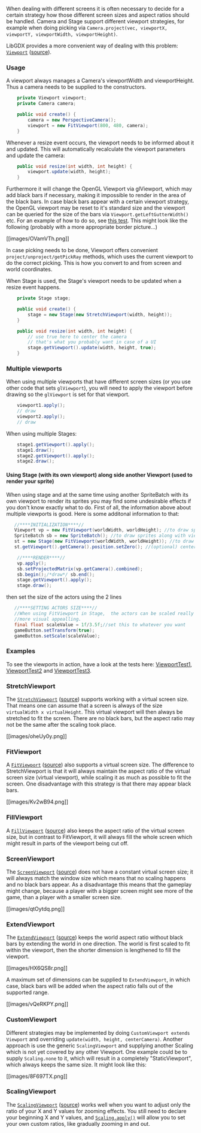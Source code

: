 When dealing with different screens it is often necessary to decide for a certain strategy how those different screen sizes and aspect ratios should be handled. Camera and Stage support different viewport strategies, for example when doing picking via `Camera.project(vec, viewportX, viewportY, viewportWidth, viewportHeight)`.

LibGDX provides a more convenient way of dealing with this problem: [`Viewport`](http://libgdx.badlogicgames.com/nightlies/docs/api/com/badlogic/gdx/utils/viewport/Viewport.html) ([source](https://github.com/libgdx/libgdx/blob/master/gdx/src/com/badlogic/gdx/utils/viewport/Viewport.java)).

### Usage ###
A viewport always manages a Camera's viewportWidth and viewportHeight. Thus a camera needs to be supplied to the constructors.
```java
    private Viewport viewport;
    private Camera camera;

    public void create() {
        camera = new PerspectiveCamera();
        viewport = new FitViewport(800, 480, camera);
    }
```
Whenever a resize event occurs, the viewport needs to be informed about it and updated. This will automatically recalculate the viewport parameters and update the camera:
```java
    public void resize(int width, int height) {
        viewport.update(width, height);
    }
```
Furthermore it will change the OpenGL Viewport via glViewport, which may add black bars if necessary, making it impossible to render in the area of the black bars. In case black bars appear with a certain viewport strategy, the OpenGL viewport may be reset to it's standard size and the viewport can be queried for the size of the bars via `Viewport.getLeftGutterWidth()` etc. For an example of how to do so, see [this test](https://github.com/libgdx/libgdx/blob/master/tests/gdx-tests/src/com/badlogic/gdx/tests/ViewportTest2.java). This might look like the following (probably with a more appropriate border picture...)

[[images/OVamVTh.png]]

In case picking needs to be done, Viewport offers convenient `project/unproject/getPickRay` methods, which uses the current viewport to do the correct picking. This is how you convert to and from screen and world coordinates.

When Stage is used, the Stage's viewport needs to be updated when a resize event happens.
```java
    private Stage stage;

    public void create() {
        stage = new Stage(new StretchViewport(width, height));
    }

    public void resize(int width, int height) {
        // use true here to center the camera
        // that's what you probably want in case of a UI
        stage.getViewport().update(width, height, true);
    }
```
### Multiple viewports

When using multiple viewports that have different screen sizes (or you use other code that sets `glViewport`), you will need to apply the viewport before drawing so the `glViewport` is set for that viewport.
```java
    viewport1.apply();
    // draw
    viewport2.apply();
    // draw
```
When using multiple Stages:
```java
    stage1.getViewport().apply();
    stage1.draw();
    stage2.getViewport().apply();
    stage2.draw();
```
#### Using Stage (with its own viewport) along side another Viewport (used to render your sprite) ####
When using stage and at the same time using another SpriteBatch with its own viewport to render its sprites you
may find some undesirable effects if you don't know exactly what to do.  First of all,  the information
above about multiple viewports is good.  Here is some additonal information to that:

```java
   //****INITIALIZATION****//
   Viewport vp = new FitViewport(worldWidth, worldHeight); //to draw sprites along with the spritebatch
   SpriteBatch sb = new SpriteBatch(); //to draw sprites along with viewport
   st = new Stage(new FitViewport(worldWidth, worldHeight)); //to draw actors
   st.getViewport().getCamera().position.setZero(); //(optional) centering the camera; don't use if not your style
```

```java
    //****RENDER****//
    vp.apply();
    sb.setProjectedMatrix(vp.getCamera().combined);
    sb.begin();/*draw*/ sb.end();
    stage.getViewport().apply();
    stage.draw();
```

then set the size of the actors using the 2 lines
```java
   //****SETTING ACTORS SIZE****//
   //When using FitViewport in Stage,  the actors can be scaled really large.  The below allows you to rescale it to
   //more visual appealling.
   final float scaleValue = 1f/3.5f;//set this to whatever you want
   gameButton.setTransform(true);
   gameButton.setScale(scaleValue);
```

### Examples

To see the viewports in action, have a look at the tests here: [ViewportTest1](https://github.com/libgdx/libgdx/blob/master/tests/gdx-tests/src/com/badlogic/gdx/tests/ViewportTest1.java), [ViewportTest2](https://github.com/libgdx/libgdx/blob/master/tests/gdx-tests/src/com/badlogic/gdx/tests/ViewportTest2.java) and [ViewportTest3](https://github.com/libgdx/libgdx/blob/master/tests/gdx-tests/src/com/badlogic/gdx/tests/ViewportTest3.java).

### StretchViewport ###
The [`StretchViewport`](http://libgdx.badlogicgames.com/nightlies/docs/api/com/badlogic/gdx/utils/viewport/StretchViewport.html) ([source](https://github.com/libgdx/libgdx/blob/master/gdx/src/com/badlogic/gdx/utils/viewport/StretchViewport.java))  supports working with a virtual screen size. That means one can assume that a screen is always of the size `virtualWidth x virtualHeight`. This virtual viewport will then always be stretched to fit the screen. There are no black bars, but the aspect ratio may not be the same after the scaling took place.

[[images/oheUy0y.png]]

### FitViewport ###
A [`FitViewport`](http://libgdx.badlogicgames.com/nightlies/docs/api/com/badlogic/gdx/utils/viewport/FitViewport.html) ([source](https://github.com/libgdx/libgdx/blob/master/gdx/src/com/badlogic/gdx/utils/viewport/FitViewport.java)) also supports a virtual screen size. The difference to StretchViewport is that it will always maintain the aspect ratio of the virtual screen size (virtual viewport), while scaling it as much as possible to fit the screen. One disadvantage with this strategy is that there may appear black bars.

[[images/Kv2wB94.png]]

### FillViewport ###
A [`FillViewport`](http://libgdx.badlogicgames.com/nightlies/docs/api/com/badlogic/gdx/utils/viewport/FillViewport.html) ([source](https://github.com/libgdx/libgdx/blob/master/gdx/src/com/badlogic/gdx/utils/viewport/FillViewport.java)) also keeps the aspect ratio of the virtual screen size, but in contrast to FitViewport, it will always fill the whole screen which might result in parts of the viewport being cut off.

### ScreenViewport ###
The [`ScreenViewport`](http://libgdx.badlogicgames.com/nightlies/docs/api/com/badlogic/gdx/utils/viewport/ScreenViewport.html) ([source](https://github.com/libgdx/libgdx/blob/master/gdx/src/com/badlogic/gdx/utils/viewport/ScreenViewport.java)) does not have a constant virtual screen size; it will always match the window size which means that no scaling happens and no black bars appear. As a disadvantage this means that the gameplay might change, because a player with a bigger screen might see more of the game, than a player with a smaller screen size.

[[images/qtOytdq.png]]

### ExtendViewport ###
The [`ExtendViewport`](http://libgdx.badlogicgames.com/nightlies/docs/api/com/badlogic/gdx/utils/viewport/ExtendViewport.html) ([source](https://github.com/libgdx/libgdx/blob/master/gdx/src/com/badlogic/gdx/utils/viewport/ExtendViewport.java)) keeps the world aspect ratio without black bars by extending the world in one direction. The world is first scaled to fit within the viewport, then the shorter dimension is lengthened to fill the viewport.

[[images/HX6QS8r.png]]

A maximum set of dimensions can be supplied to `ExtendViewport`, in which case, black bars will be added when the aspect ratio falls out of the supported range.

[[images/vQeRKPY.png]]

### CustomViewport ###
Different strategies may be implemented by doing `CustomViewport extends Viewport` and overriding `update(width, height, centerCamera)`. Another approach is use the generic `ScalingViewport` and supplying another Scaling which is not yet covered by any other Viewport. One example could be to supply `Scaling.none` to it, which will result in a completely "StaticViewport", which always keeps the same size. It might look like this:

[[images/8F697TX.png]]

### ScalingViewport ###
The [`ScalingViewport`](https://libgdx.badlogicgames.com/ci/nightlies/docs/api/com/badlogic/gdx/utils/viewport/ScalingViewport.html) 
([source](https://github.com/libgdx/libgdx/blob/master/gdx/src/com/badlogic/gdx/utils/viewport/ScalingViewport.java)) 
works well when you want to adjust only the ratio of your X and Y values for zooming effects.  You still need to declare your beginning X and Y values, and [`Scaling.apply()`](https://libgdx.badlogicgames.com/ci/nightlies/docs/api/com/badlogic/gdx/utils/Scaling.html#apply-float-float-float-float-) will allow you to set your own custom ratios, like gradually zooming in and out.